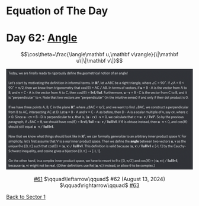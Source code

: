 # Equation of The Day

# Day 62: [Angle](https://en.wikipedia.org/wiki/Angle#Dot_product_and_generalisations)

$$\cos\theta=\frac{\langle\mathbf u,\mathbf v\rangle}{\|\mathbf u\|\|\mathbf v\|}$$

<picture><img alt="Day 62" src="0062.png"></picture>

<center><a href="0061.html">#61</a> $\qquad\leftarrow\qquad$ #62 (August 13, 2024) $\qquad\rightarrow\qquad$ <a href="0063.html">#63</a></center>

[Back to Sector 1](../0-63.md)

<script data-goatcounter="https://zswu.goatcounter.com/count" async src="//gc.zgo.at/count.js"></script>
<script src="https://utteranc.es/client.js" repo="12AbBa/eotd" issue-term="pathname" theme="github-light" crossorigin="anonymous" async> </script>